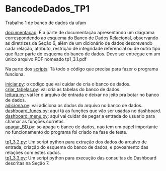 # BancodeDados_TP1
Trabalho 1 de banco de dados da ufam

[documentacao](https://github.com/ThiagoReis1/BancodeDados_TP1/tree/main/documentacao): É a parte de documentação apresentando um diagrama correspondendo ao esquema do Banco de Dados Relacional, observando as diretrizes da Seção 6, além de um dicionário de dados descrevendo cada relação, atributo, restrição de integridade referencial ou de outro tipo que fizer parte do esquema do banco de dados. Deve ser entregue em um único arquivo PDF nomeado tp1_3.1.pdf  

Na parte dos [scripts](https://github.com/ThiagoReis1/BancodeDados_TP1/tree/main/scripts): Tá todo o código que precisa para fazer o programa funciona.  

[iniciar.py](https://github.com/ThiagoReis1/BancodeDados_TP1/blob/main/scripts/iniciar.py): o codigo que vai cuidar de cria o banco de dados.  
[criar_tabelas.py](https://github.com/ThiagoReis1/BancodeDados_TP1/blob/main/scripts/criar_tabelas.py): vai cria as tabelas do banco de dados.  
[leitura.py](https://github.com/ThiagoReis1/BancodeDados_TP1/blob/main/scripts/leitura.py): vai ler o arquivo de entrada e deixar no jeito pra botar no banco de dados.  
[adiciona.py](https://github.com/ThiagoReis1/BancodeDados_TP1/blob/main/scripts/adiciona.py): vai adiciona os dados do arquivo no banco de dados.  
[dashboard_funcs.py](https://github.com/ThiagoReis1/BancodeDados_TP1/blob/main/scripts/dashboard_funcs.py): aqui tá as funções que vão ser usadas no dashboard.  
[dashboard_menu.py](https://github.com/ThiagoReis1/BancodeDados_TP1/blob/main/scripts/dashboard_menu.py): aqui vai cuidar de pegar a entrada do usuario para chamar as funções corretas.  
[apagar_BD.py](https://github.com/ThiagoReis1/BancodeDados_TP1/blob/main/scripts/apagar_BD.py): so apaga o banco de dados, nao tem um papel importante no funcionamento do programa foi criado na fase de teste.  
  
  
[tp1_3.2.py](https://github.com/ThiagoReis1/BancodeDados_TP1/blob/main/scripts/tp1_3.2.py): Um script python para extração dos dados do arquivo de entrada, criação do esquema do banco de dados, e povoamento das relações com estes dados.  
[tp1_3.3.py](https://github.com/ThiagoReis1/BancodeDados_TP1/blob/main/scripts/tp1_3.3.py): Um script python para execução das consultas do Dashboard descritas na Seção 7.  

